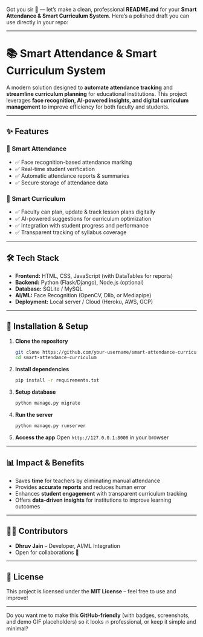 Got you sir 🚀 — let’s make a clean, professional **README.md** for your **Smart Attendance & Smart Curriculum System**. Here’s a polished draft you can use directly in your repo:

---

# 📚 Smart Attendance & Smart Curriculum System

A modern solution designed to **automate attendance tracking** and **streamline curriculum planning** for educational institutions. This project leverages **face recognition, AI-powered insights, and digital curriculum management** to improve efficiency for both faculty and students.

---

## ✨ Features

### 🎯 Smart Attendance

* ✅ Face recognition-based attendance marking
* ✅ Real-time student verification
* ✅ Automatic attendance reports & summaries
* ✅ Secure storage of attendance data

### 📖 Smart Curriculum

* ✅ Faculty can plan, update & track lesson plans digitally
* ✅ AI-powered suggestions for curriculum optimization
* ✅ Integration with student progress and performance
* ✅ Transparent tracking of syllabus coverage

---

## 🛠️ Tech Stack

* **Frontend:** HTML, CSS, JavaScript (with DataTables for reports)
* **Backend:** Python (Flask/Django), Node.js (optional)
* **Database:** SQLite / MySQL
* **AI/ML:** Face Recognition (OpenCV, Dlib, or Mediapipe)
* **Deployment:** Local server / Cloud (Heroku, AWS, GCP)

---

## 🚀 Installation & Setup

1. **Clone the repository**

   ```bash
   git clone https://github.com/your-username/smart-attendance-curriculum.git
   cd smart-attendance-curriculum
   ```

2. **Install dependencies**

   ```bash
   pip install -r requirements.txt
   ```

3. **Setup database**

   ```bash
   python manage.py migrate
   ```

4. **Run the server**

   ```bash
   python manage.py runserver
   ```

5. **Access the app**
   Open `http://127.0.0.1:8000` in your browser

---

## 📊 Impact & Benefits

* Saves **time** for teachers by eliminating manual attendance
* Provides **accurate reports** and reduces human error
* Enhances **student engagement** with transparent curriculum tracking
* Offers **data-driven insights** for institutions to improve learning outcomes

---

## 🧑‍💻 Contributors

* **Dhruv Jain** – Developer, AI/ML Integration
* Open for collaborations 🚀

---

## 📜 License

This project is licensed under the **MIT License** – feel free to use and improve!

---

Do you want me to make this **GitHub-friendly** (with badges, screenshots, and demo GIF placeholders) so it looks 🔥 professional, or keep it simple and minimal?
